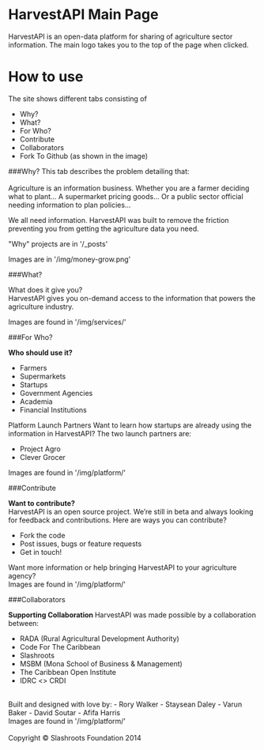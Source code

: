 <b>HarvestAPI Main Page </b>
====================

HarvestAPI is an open-data platform for sharing of agriculture sector information. The main logo takes you to the top of the page when clicked.

# How to use
The site shows different tabs consisting of
- Why?
- What?
- For Who?
- Contribute
- Collaborators
- Fork To Github (as shown in the image)


###Why? 
This tab describes the problem detailing that:
<br/>
<br/>
Agriculture is an information business. 
Whether you are a farmer deciding what to plant… 
A supermarket pricing goods…
Or a public sector official needing information to plan policies… 

We all need information. HarvestAPI was built to remove the friction preventing you from getting the agriculture data you need.
	
"Why" projects are in '/_posts'

Images are in '/img/money-grow.png'

###What?

What does it give you?
<br/>
HarvestAPI gives you on-demand access to the information that powers the agriculture industry.

Images are found in '/img/services/'

###For Who?

<b>Who should use it? </b>
- Farmers
- Supermarkets
- Startups
- Government Agencies
- Academia
- Financial Institutions

Platform Launch Partners
Want to learn how startups are already using the information in HarvestAPI? The two launch partners are:
- Project Agro
- Clever Grocer

Images are found in '/img/platform/'

###Contribute

<b>Want to contribute? </b>
<br/>
HarvestAPI is an open source project. We’re still in beta and always looking for feedback and contributions. Here are ways you can contribute?
- Fork the code
- Post issues, bugs or feature requests
- Get in touch!

Want more information or help bringing HarvestAPI to your agriculture agency?
<br/>
Images are found in '/img/platform/'

###Collaborators

<b>Supporting Collaboration </b>
HarvestAPI was made possible by a collaboration between:

- RADA (Rural Agricultural Development Authority)
- Code For The Caribbean
- Slashroots
- MSBM (Mona School of Business & Management)
- The Caribbean Open Institute
- IDRC <> CRDI
<br/>
Built and designed with love by:
- Rory Walker
- Staysean  Daley
- Varun Baker
- David Soutar
- Afifa Harris
<br/>
Images are found in '/img/platform/'

<br/>
<br/>
Copyright © Slashroots Foundation 2014
